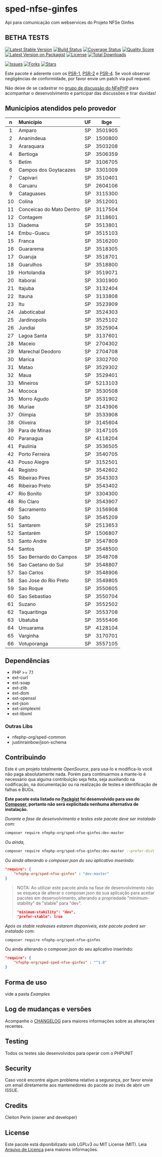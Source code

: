 # sped-nfse-ginfes

Api para comunicação com webservices do Projeto NFSe Ginfes

## BETHA TESTS


[![Latest Stable Version][ico-stable]][link-packagist]
[![Build Status][ico-travis]][link-travis]
[![Coverage Status][ico-scrutinizer]][link-scrutinizer]
[![Quality Score][ico-code-quality]][link-code-quality]
[![Latest Version on Packagist][ico-version]][link-packagist]
[![License][ico-license]][link-packagist]
[![Total Downloads][ico-downloads]][link-downloads]

[![Issues][ico-issues]][link-issues]
[![Forks][ico-forks]][link-forks]
[![Stars][ico-stars]][link-stars]

Este pacote é aderente com os [PSR-1], [PSR-2] e [PSR-4]. Se você observar negligências de conformidade, por favor envie um patch via pull request.

[PSR-1]: https://github.com/php-fig/fig-standards/blob/master/accepted/PSR-1-basic-coding-standard.md
[PSR-2]: https://github.com/php-fig/fig-standards/blob/master/accepted/PSR-2-coding-style-guide.md
[PSR-4]: https://github.com/php-fig/fig-standards/blob/master/accepted/PSR-4-autoloader.md

Não deixe de se cadastrar no [grupo de discussão do NFePHP](http://groups.google.com/group/nfephp) para acompanhar o desenvolvimento e participar das discussões e tirar duvidas!


## Municípios atendidos pelo provedor

|n|Município|UF|Ibge|
|:---:|:---|:---:|:---:|
|1|Amparo|SP|3501905|
|2|Ananindeua|SP|1500800|
|3|Araraquara|SP|3503208|
|4|Bertioga|SP|3506359|
|5|Betim|SP|3106705|
|6|Campos dos Goytacazes|SP|3301009|
|7|Capivari|SP|3510401|
|8|Caruaru|SP|2604106|
|9|Cataguases|SP|3115300|
|10|Colina|SP|3512001|
|11|Conceicao do Mato Dentro|SP|3117504|
|12|Contagem|SP|3118601|
|13|Diadema|SP|3513801|
|14|Embu-Guacu|SP|3515103|
|15|Franca|SP|3516200|
|16|Guararema|SP|3518305|
|17|Guaruja|SP|3518701|
|18|Guarulhos|SP|3518800|
|19|Hortolandia|SP|3519071|
|20|Itaborai|SP|3301900|
|21|Itajuba|SP|3132404|
|22|Itauna|SP|3133808|
|23|Itu|SP|3523909|
|24|Jaboticabal|SP|3524303|
|25|Jardinopolis|SP|3525102|
|26|Jundiai|SP|3525904|
|27|Lagoa Santa|SP|3137601|
|28|Maceio|SP|2704302|
|29|Marechal Deodoro|SP|2704708|
|30|Marica|SP|3302700|
|31|Matao|SP|3529302|
|32|Maua|SP|3529401|
|33|Mineiros|SP|5213103|
|34|Mococa|SP|3530508|
|35|Morro Agudo|SP|3531902|
|36|Muriae|SP|3143906|
|37|Olimpia|SP|3533908|
|38|Oliveira|SP|3145604|
|39|Para de Minas|SP|3147105|
|40|Paranagua|SP|4118204|
|41|Paulinia|SP|3536505|
|42|Porto Ferreira|SP|3540705|
|43|Pouso Alegre|SP|3152501|
|44|Registro|SP|3542602|
|45|Ribeirao Pires|SP|3543303|
|46|Ribeirao Preto|SP|3543402|
|47|Rio Bonito|SP|3304300|
|48|Rio Claro|SP|3543907|
|49|Sacramento|SP|3156908|
|50|Salto|SP|3545209|
|51|Santarem|SP|2513653|
|52|Santarém|SP|1506807|
|53|Santo Andre|SP|3547809|
|54|Santos|SP|3548500|
|55|Sao Bernardo do Campos|SP|3548708|
|56|Sao Caetano do Sul|SP|3548807|
|57|Sao Carlos|SP|3548906|
|58|Sao Jose do Rio Preto|SP|3549805|
|59|Sao Roque|SP|3550605|
|60|Sao Sebastiao|SP|3550704|
|61|Suzano|SP|3552502|
|62|Taquaritinga|SP|3553708|
|63|Ubatuba|SP|3555406|
|64|Umuarama|SP|4128104|
|65|Varginha|SP|3170701|
|66|Votuporanga|SP|3557105|


## Dependências

- PHP >= 7.1
- ext-curl
- ext-soap
- ext-zlib
- ext-dom
- ext-openssl
- ext-json
- ext-simplexml
- ext-libxml

### Outras Libs

- nfephp-org/sped-common
- justinrainbow/json-schema

## Contribuindo
Este é um projeto totalmente *OpenSource*, para usa-lo e modifica-lo você não paga absolutamente nada. Porém para continuarmos a mante-lo é necessário qua alguma contribuição seja feita, seja auxiliando na codificação, na documentação ou na realização de testes e identificação de falhas e BUGs.

**Este pacote esta listado no [Packgist](https://packagist.org/) foi desenvolvido para uso do [Composer](https://getcomposer.org/), portanto não será explicitada nenhuma alternativa de instalação.**

*Durante a fase de desenvolvimento e testes este pacote deve ser instalado com:*
```bash
composer require nfephp-org/sped-nfse-ginfes:dev-master
```

*Ou ainda,*
```bash
composer require nfephp-org/sped-nfse-ginfes:dev-master --prefer-dist
```

*Ou ainda alterando o composer.json do seu aplicativo inserindo:*
```json
"require": {
    "nfephp-org/sped-nfse-ginfes" : "dev-master"
}
```

> NOTA: Ao utilizar este pacote ainda na fase de desenvolvimento não se esqueça de alterar o composer.json da sua aplicação para aceitar pacotes em desenvolvimento, alterando a propriedade "minimum-stability" de "stable" para "dev".
> ```json
> "minimum-stability": "dev",
> "prefer-stable": true
> ```

*Após os stable realeases estarem disponíveis, este pacote poderá ser instalado com:*
```bash
composer require nfephp-org/sped-nfse-ginfes
```
Ou ainda alterando o composer.json do seu aplicativo inserindo:
```json
"require": {
    "nfephp-org/sped-sped-nfse-ginfes" : "^1.0"
}
```

## Forma de uso
vide a pasta *Examples*

## Log de mudanças e versões
Acompanhe o [CHANGELOG](CHANGELOG.md) para maiores informações sobre as alterações recentes.

## Testing

Todos os testes são desenvolvidos para operar com o PHPUNIT

## Security

Caso você encontre algum problema relativo a segurança, por favor envie um email diretamente aos mantenedores do pacote ao invés de abrir um ISSUE.

## Credits

Cleiton Perin (owner and developer)

## License

Este pacote está diponibilizado sob LGPLv3 ou MIT License (MIT). Leia  [Arquivo de Licença](LICENSE.md) para maiores informações.


[ico-stable]: https://poser.pugx.org/nfephp-org/sped-nfse-ginfes/version
[ico-stars]: https://img.shields.io/github/stars/nfephp-org/sped-nfse-ginfes.svg?style=flat-square
[ico-forks]: https://img.shields.io/github/forks/nfephp-org/sped-nfse-ginfes.svg?style=flat-square
[ico-issues]: https://img.shields.io/github/issues/nfephp-org/sped-nfse-ginfes.svg?style=flat-square
[ico-travis]: https://img.shields.io/travis/nfephp-org/sped-nfse-ginfes/master.svg?style=flat-square
[ico-scrutinizer]: https://img.shields.io/scrutinizer/coverage/g/nfephp-org/sped-nfse-ginfes.svg?style=flat-square
[ico-code-quality]: https://img.shields.io/scrutinizer/g/nfephp-org/sped-nfse-ginfes.svg?style=flat-square
[ico-downloads]: https://img.shields.io/packagist/dt/nfephp-org/sped-nfse-ginfes.svg?style=flat-square
[ico-version]: https://img.shields.io/packagist/v/nfephp-org/sped-nfse-ginfes.svg?style=flat-square
[ico-license]: https://poser.pugx.org/nfephp-org/nfephp/license.svg?style=flat-square
[ico-gitter]: https://img.shields.io/badge/GITTER-4%20users%20online-green.svg?style=flat-square

[link-packagist]: https://packagist.org/packages/nfephp-org/sped-nfse-ginfes
[link-travis]: https://travis-ci.org/nfephp-org/sped-nfse-ginfes
[link-scrutinizer]: https://scrutinizer-ci.com/g/nfephp-org/sped-nfse-ginfes/code-structure
[link-code-quality]: https://scrutinizer-ci.com/g/nfephp-org/sped-nfse-ginfes
[link-downloads]: https://packagist.org/packages/nfephp-org/sped-nfse-ginfes
[link-author]: https://github.com/nfephp-org
[link-issues]: https://github.com/nfephp-org/sped-nfse-ginfes/issues
[link-forks]: https://github.com/nfephp-org/sped-nfse-ginfes/network
[link-stars]: https://github.com/nfephp-org/sped-nfse-ginfes/stargazers
[link-gitter]: https://gitter.im/nfephp-org/sped-nfse-ginfes?utm_source=badge&utm_medium=badge&utm_campaign=pr-badge&utm_content=badge